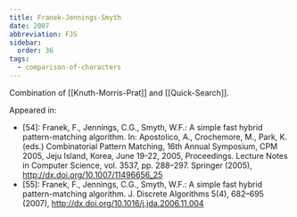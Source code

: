 ```yaml
---
title: Franek-Jennings-Smyth
date: 2007
abbreviation: FJS
sidebar:
  order: 36
tags:
  - comparison-of-characters
---
```


Combination of [[Knuth-Morris-Prat]] and [[Quick-Search]].

Appeared in:

- [54]: Franek, F., Jennings, C.G., Smyth, W.F.: A simple fast hybrid pattern-matching algorithm. In: Apostolico, A., Crochemore, M., Park, K. (eds.) Combinatorial Pattern Matching, 16th Annual Symposium, CPM 2005, Jeju Island, Korea, June 19-22, 2005, Proceedings. Lecture Notes in Computer Science, vol. 3537, pp. 288–297. Springer (2005), http://dx.doi.org/10.1007/11496656_25
- [55]: Franek, F., Jennings, C.G., Smyth, W.F.: A simple fast hybrid pattern-matching algorithm. J. Discrete Algorithms 5(4), 682–695 (2007), http://dx.doi.org/10.1016/j.jda.2006.11.004
